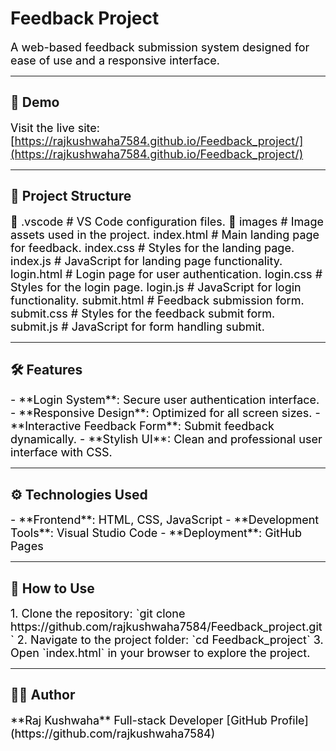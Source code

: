 # Feedback Project
<span style="font-size:18px; color:#000000;">A web-based feedback submission system designed for ease of use and a responsive interface.</span>

---

## 🚀 Demo
<span style="font-size:18px; color:#000000;">Visit the live site: [https://rajkushwaha7584.github.io/Feedback_project/](https://rajkushwaha7584.github.io/Feedback_project/)</span>

---

## 📂 Project Structure
<span style="font-size:18px; color:#000000;">
📁 .vscode           # VS Code configuration files.  
📁 images            # Image assets used in the project.  
index.html           # Main landing page for feedback.  
index.css            # Styles for the landing page.  
index.js             # JavaScript for landing page functionality.  
login.html           # Login page for user authentication.  
login.css            # Styles for the login page.  
login.js             # JavaScript for login functionality.  
submit.html          # Feedback submission form.  
submit.css           # Styles for the feedback submit form.  
submit.js            # JavaScript for form handling submit.
</span>

---

## 🛠️ Features
<span style="font-size:18px; color:#000000;">
- **Login System**: Secure user authentication interface.  
- **Responsive Design**: Optimized for all screen sizes.  
- **Interactive Feedback Form**: Submit feedback dynamically.  
- **Stylish UI**: Clean and professional user interface with CSS.
</span>

---

## ⚙️ Technologies Used
<span style="font-size:18px; color:#000000;">
- **Frontend**: HTML, CSS, JavaScript  
- **Development Tools**: Visual Studio Code  
- **Deployment**: GitHub Pages
</span>

---

## 🚀 How to Use
<span style="font-size:18px; color:#000000;">
1. Clone the repository:  
   `git clone https://github.com/rajkushwaha7584/Feedback_project.git`  
2. Navigate to the project folder:  
   `cd Feedback_project`  
3. Open `index.html` in your browser to explore the project.
</span>

---

## 👨‍💻 Author
<span style="font-size:18px; color:#000000;">
**Raj Kushwaha**  
Full-stack Developer  
[GitHub Profile](https://github.com/rajkushwaha7584)
</span>
